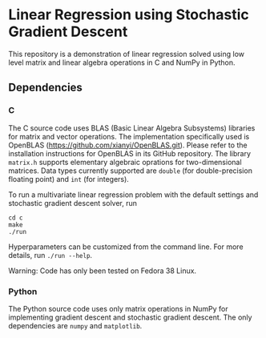 # Linear Regression using Stochastic Gradient Descent

This repository is a demonstration of linear regression solved using low level matrix and linear algebra operations in C and NumPy in Python. 

## Dependencies

### C 

The C source code uses BLAS (Basic Linear Algebra Subsystems) libraries for matrix and vector operations. The implementation specifically used is OpenBLAS (https://github.com/xianyi/OpenBLAS.git). Please refer to the installation instructions for OpenBLAS in its GitHub repository. The library `matrix.h` supports elementary algebraic oprations for two-dimensional matrices. Data types currently supported are `double` (for double-precision floating point) and `int` (for integers).

To run a multivariate linear regression problem with the default settings and stochastic gradient descent solver, run

```
cd c
make
./run
```

Hyperparameters can be customized from the command line. For more details, run `./run --help`.

Warning: Code has only been tested on Fedora 38 Linux. 

### Python

The Python source code uses only matrix operations in NumPy for implementing gradient descent and stochastic gradient descent. The only dependencies are `numpy` and `matplotlib`.
